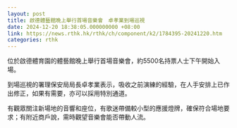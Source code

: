```yaml
---
layout: post
title: 啟德體藝館晚上舉行首場音樂會　卓孝業到場巡視
date: 2024-12-20 18:38:05.000000000 +08:00
link: https://news.rthk.hk/rthk/ch/component/k2/1784395-20241220.htm
categories: rthk
---
```


位於啟德體育園的體藝館晚上舉行首場音樂會，約5500名持票人士下午開始入場。

到場巡視的署理保安局局長卓孝業表示，吸收之前演練的經驗，在人手安排上已作出修正，如果有需要，亦可以採用特別通道。

有觀眾關注新場地的音響和座位，有歌迷帶備較小型的應援燈牌，確保符合場地要求；有附近商戶說，需時觀望音樂會能否帶動人流。
